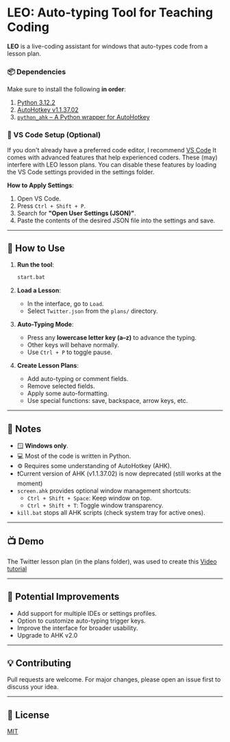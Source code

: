 # LEO: Auto-typing Tool for Teaching Coding

**LEO** is a live-coding assistant for windows that auto-types code from a lesson plan.

### 📦 Dependencies
Make sure to install the following **in order**:

1. [Python 3.12.2](https://www.python.org/downloads/release/python-3122)
2. [AutoHotkey v1.1.37.02](https://www.autohotkey.com)
3. [`python_ahk` – A Python wrapper for AutoHotkey](https://pypi.org/project/ahk)

### 🔧 VS Code Setup (Optional)
If you don't already have a preferred code editor, I recommend [VS Code](https://code.visualstudio.com)
It comes with advanced features that help experienced coders. These (may) interfere with LEO lesson plans.
You can disable these features by loading the VS Code settings provided in the settings folder.

**How to Apply Settings**:
1. Open VS Code.
2. Press `Ctrl + Shift + P`.
3. Search for **"Open User Settings (JSON)"**.
4. Paste the contents of the desired JSON file into the settings and save.

---

## 📂 How to Use

1. **Run the tool**:
   ```bash
   start.bat
   ```

2. **Load a Lesson**:
   - In the interface, go to `Load`.
   - Select `Twitter.json` from the `plans/` directory.

3. **Auto-Typing Mode**:
   - Press any **lowercase letter key (a–z)** to advance the typing.
   - Other keys will behave normally.
   - Use `Ctrl + P` to toggle pause.

4. **Create Lesson Plans**:
   - Add auto-typing or comment fields.
   - Remove selected fields.
   - Apply some auto-formatting.
   - Use special functions: save, backspace, arrow keys, etc.

---

## 📝 Notes

- 🪟 **Windows only**.
- 💻 Most of the code is written in Python.
- ⚙️ Requires some understanding of AutoHotkey (AHK).
- ❗Current version of AHK (v1.1.37.02) is now deprecated (still works at the moment)
- `screen.ahk` provides optional window management shortcuts:
  - `Ctrl + Shift + Space`: Keep window on top.
  - `Ctrl + Shift + T`: Toggle window transparency.
- `kill.bat` stops all AHK scripts (check system tray for active ones).

---

## 📺 Demo
The Twitter lesson plan (in the plans folder), was used to create this [Video tutorial](https://youtu.be/mwXRhFOxuSQ)

---

## 🧩 Potential Improvements

- Add support for multiple IDEs or settings profiles.
- Option to customize auto-typing trigger keys.
- Improve the interface for broader usability.
- Upgrade to AHK v2.0

---

## 💡 Contributing

Pull requests are welcome. For major changes, please open an issue first to discuss your idea.

---

## 📜 License

[MIT](LICENSE)
